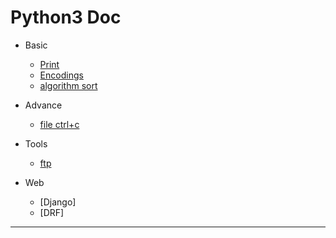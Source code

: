 # Python3 Doc

- Basic
	- [Print](./basic/print.md)
	- [Encodings](https://www.python.org/dev/peps/pep-0263/)
	- [algorithm sort](./basic/sort/README.md)
- Advance
	- [file ctrl+c](./advance/file/)
- Tools
	- [ftp](./tools/ftp.md)

- Web
    - [Django]
    - [DRF]

- - -
